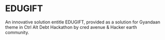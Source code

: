 # EDUGIFT
An innovative solution entitle EDUGIFT, provided as a solution for Gyandaan theme in Ctrl Alt Debt Hackathon by cred avenue &amp; Hacker earth community.
